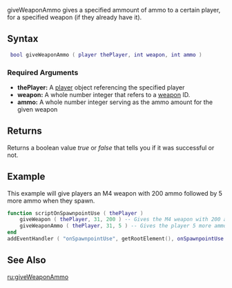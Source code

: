 giveWeaponAmmo gives a specified ammount of ammo to a certain player, for a specified weapon (if they already have it).

Syntax
------

``` lua
 bool giveWeaponAmmo ( player thePlayer, int weapon, int ammo )
```

### Required Arguments

-   **thePlayer:** A [player](/docs/player.md "wikilink") object referencing the specified player
-   **weapon:** A whole number integer that refers to a [weapon](/docs/weapon.md "wikilink") ID.
-   **ammo:** A whole number integer serving as the ammo amount for the given weapon

Returns
-------

Returns a boolean value *true* or *false* that tells you if it was successful or not.

Example
-------

This example will give players an M4 weapon with 200 ammo followed by 5 more ammo when they spawn.

``` lua
function scriptOnSpawnpointUse ( thePlayer )
    giveWeapon ( thePlayer, 31, 200 ) -- Gives the M4 weapon with 200 ammo to any player when they use a spawnpoint
    giveWeaponAmmo ( thePlayer, 31, 5 ) -- Gives the player 5 more ammo for the M4
end
addEventHandler ( "onSpawnpointUse", getRootElement(), onSpawnpointUse )
```

See Also
--------

[ru:giveWeaponAmmo](/docs/ru:giveweaponammo.md "wikilink")
